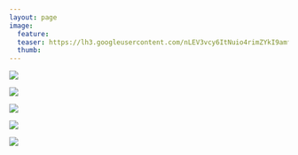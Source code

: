 ```yaml
---
layout: page
image:
  feature:
  teaser: https://lh3.googleusercontent.com/nLEV3vcy6ItNuio4rimZYkI9amfNscnP_PZ1sJvUfvU=w245
  thumb:
---
```


[![](https://lh3.googleusercontent.com/hEM7w9Yemzg1a_do4DboWumAzRH_-jdpxvC5tVTWGGU=w800)](https://lh3.googleusercontent.com/hEM7w9Yemzg1a_do4DboWumAzRH_-jdpxvC5tVTWGGU=s0)

[![](https://lh3.googleusercontent.com/AYTxBnJ-F0X-TLiGcQI3jb4cT3HWjtCBKKPHjyQjyTY=w800)](https://lh3.googleusercontent.com/AYTxBnJ-F0X-TLiGcQI3jb4cT3HWjtCBKKPHjyQjyTY=s0)

[![](https://lh3.googleusercontent.com/yzpIa1nmDwM6f_-shJe360bDEwMMhdecFMBQ6D-tkzE=w800)](https://lh3.googleusercontent.com/yzpIa1nmDwM6f_-shJe360bDEwMMhdecFMBQ6D-tkzE=s0)

[![](https://lh3.googleusercontent.com/gQtXQ4JUxY8L-RrzmmR3VHg-goifxPSVLJE5PCRq14o=w800)](https://lh3.googleusercontent.com/gQtXQ4JUxY8L-RrzmmR3VHg-goifxPSVLJE5PCRq14o=s0)

[![](https://lh3.googleusercontent.com/zhHVBsXrMt-KaA6YyomkwkrN06Ax92kRqYrpQh4JHHw=w800)](https://lh3.googleusercontent.com/zhHVBsXrMt-KaA6YyomkwkrN06Ax92kRqYrpQh4JHHw=s0)
